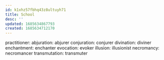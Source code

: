 ```yaml
---
id: k1xhz57fbhq43z8ultuyh71
title: School
desc: ''
updated: 1685634867793
created: 1685634712170
---
```


practitioner:
  abjuration: abjurer
  conjuration: conjurer
  divination: diviner
  enchantment: enchanter
  evocation: evoker
  illusion: illusionist
  necromancy: necromancer
  transmutation: transmuter
